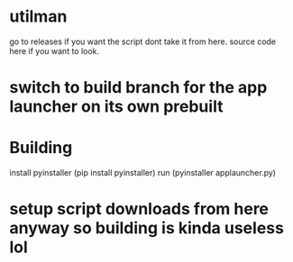 # utilman
go to releases if you want the script
dont take it from here.
source code here if you want to look.
# switch to build branch for the app launcher on its own prebuilt
# Building
 install pyinstaller (pip install pyinstaller)
 run (pyinstaller applauncher.py)

# setup script downloads from here anyway so building is kinda useless lol
